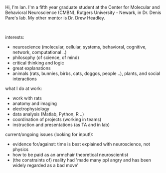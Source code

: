 
Hi, I'm Ian. I'm a fifth year graduate student at the Center for Molecular and Behavioral Neuroscience (CMBN), Rutgers University - Newark, in Dr. Denis Pare's lab. My other mentor is Dr. Drew Headley.

<br />

interests:

- neuroscience (molecular, cellular, systems, behavioral, cognitive, network, computational ..)
- philosophy (of science, of mind)
- critical thinking and logic
- great explanations
- animals (rats, bunnies, birbs, cats, doggos, people ..), plants, and social interactions


what I do at work: 

- work with rats
- anatomy and imaging
- electrophysiology
- data analysis (Matlab, Python, R ..)
- coordination of projects (working in teams)
- instruction and presentations (as TA and in lab)


current/ongoing issues (looking for input!):

- evidence for/against: time is best explained with neuroscience, not physics
- how to be paid as an armchair theoretical neuroscientist
- (the constraints of) reality had 'made many ppl angry and has been widely regarded as a bad move'
